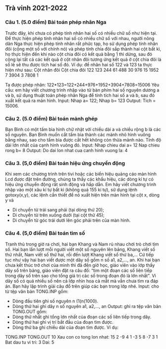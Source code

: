 ## Trà vinh 2021-2022
### Câu 1. (5.0 điểm) Bài toán phép nhân Nga
Trước đây, khi chưa có phép tính nhân hai số có nhiều chữ số như hiện tại. Để thực hiện phép tính nhân hai số có nhiều chữ số với nhau, người nông dân Nga thực hiện phép tính nhân rất phức tạp, họ sử dụng phép tính nhân đôi (cộng một số với chính nó) và phép tính chia đôi sắp thành hai cột bất kì, họ thực hiện đến khi nào cột chia đôi có kết quả bằng 1 thì dừng, sau đó cộng lại tất cả các kết quả ở cột nhân đôi tương ứng kết quả ở cột chia đôi là số lẻ sẽ thu được tích hai số đó. 
Ví dụ: để nhân hai số 122 và 123 ta thực hiện như sau:
Cột nhân đôi  Cột chia đôi
122           123
244           61
488           30
976           15
1952          7
3904          3 
7808          1   

Ta được phép nhân: 122*123=122+244+976+1952+3904+7808=15006
Yêu cầu: em hãy viết chương trình nhập vào từ bàn phím hai số nguyên dương a và b, sử dụng thuật toán phép nhân Nga để tính tích hai số a và b, sau đó xuất kết quả ra màn hình.
Input: Nhap a= 122; Nhap b= 123
Output: Tich = 15006.

### Câu 2. (5.0 điểm) Bài toán mảnh ghép
Bạn Bình có một tấm bìa hình chữ nhật với chiều dài a và chiều rộng b là các số nguyên. Bạn Bình muốn cắt tấm bìa thành các mảnh nhỏ hình vuông bằng nhau, sao cho tấm bìa được cắt hết không còn thừa mảnh nào. Tính độ dài lớn nhất của cạnh hình vuông đó.
Input:
Nhap chieu dai a= 12
Nap chieu rong b= 8 
Output: Do dai lon nhat cua canh hinh vuong la: 4

### Câu 3. (5,0 điểm) Bài toán hiệu ứng chuyển động
Khi xem các chương trình trên tivi hoặc các biển hiệu quảng cáo màn hình Lcd được đặt trên đường, chúng ta thấy các khẩu hiệu, các dòng kí tự có hiệu ứng chuyển động rất sinh động và hấp dẫn. Em hãy viết chương trình nhập vào một xâu kí tự bất kì (không quá 155 kí tự), sử dụng lệnh gotoxy(x,y), các lệnh cần thiết để nó xuất hiện trên màn hình tại cột x, dòng y và
- Di chuyển từ trái sang phải (tại dòng thứ 20); 
- Di chuyển từ trên xuống dưới (tại cột thử 45);
- Di chuyển từ góc trái dưới lên góc phải trên của màn hình. 

### Câu 4. (5,0 điểm) Bài toán tìm số
Tranh thủ trong giờ ra chơi, hai bạn Khang và Nam rủ nhau chơi trò chơi tìm số. Hai bạn lần lượt mỗi người viết một số nguyên lên bảng, Khang viết số thử nhất, Nam viết số thứ hai, rồi đến lượt Khang viết số thứ ba,... Cứ tiếp tục như vậy hai bạn viết được một dãy số gồm n số a1, a2,..., an. Khi hai bạn chưa kết thúc trở chơi của mình thì đã đến giờ học, giáo viên vào lớp thấy dãy số trên bảng, giáo viên đặt ra câu đố: “tìm một đoạn các số liên tiếp trong dãy số trên sao cho tổng giá trị các số trong đoạn đó là lớn nhất". Vì dãy số có quá nhiều số nên cả lớp nhìn hoa cả mắt mà vẫn chưa tìm ra đáp án. Bạn hãy lập trình giải câu đổ trên giúp các bạn trong lớp nhé.
Input: cho từ tệp văn bản TONG.INP gồm: 
- Dòng đầu tiên ghi số nguyên n (1(n(1000).
 - Dòng thứ hai ghi dây n số nguyên a1, a2,..., an 
Output: ghi ra tệp văn bản TONG.OUT gồm:
- Dòng thứ nhất ghi tổng lớn nhất của đoạn các số liên tiếp trong dây. 
- Dòng thứ hai ghi vị trí bắt đầu của đoạn tìm được.
- Dòng thứ ba ghi chiều dài của đoạn tìm được. 
Ví dụ: 

TONG.INP                        TONG.OUT
10                              Xau con co tong lon nhat: 15
2 -9 4 1 -3  5  8  -7  3 1      Bat dau tu vi tri: 3
                                Dai: 5
                                
